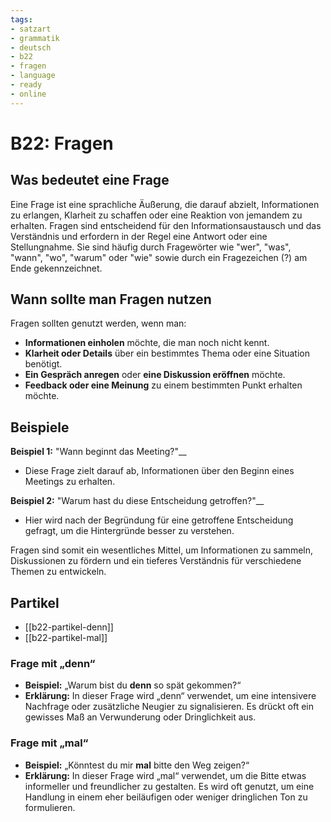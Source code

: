 ```yaml
---
tags:
- satzart
- grammatik
- deutsch
- b22
- fragen
- language
- ready
- online
---
```


# B22: Fragen

## Was bedeutet eine Frage

Eine Frage ist eine sprachliche Äußerung, die darauf abzielt, Informationen zu erlangen, Klarheit zu schaffen oder eine Reaktion von jemandem zu erhalten. Fragen sind entscheidend für den Informationsaustausch und das Verständnis und erfordern in der Regel eine Antwort oder eine Stellungnahme. Sie sind häufig durch Fragewörter wie "wer", "was", "wann", "wo", "warum" oder "wie" sowie durch ein Fragezeichen (?) am Ende gekennzeichnet.

## Wann sollte man Fragen nutzen

Fragen sollten genutzt werden, wenn man:

- __Informationen einholen__ möchte, die man noch nicht kennt.
- __Klarheit oder Details__ über ein bestimmtes Thema oder eine Situation benötigt.
- __Ein Gespräch anregen__ oder __eine Diskussion eröffnen__ möchte.
- __Feedback oder eine Meinung__ zu einem bestimmten Punkt erhalten möchte.

## Beispiele

__Beispiel 1:__ "Wann beginnt das Meeting?"__

- Diese Frage zielt darauf ab, Informationen über den Beginn eines Meetings zu erhalten.

__Beispiel 2:__ "Warum hast du diese Entscheidung getroffen?"__

- Hier wird nach der Begründung für eine getroffene Entscheidung gefragt, um die Hintergründe besser zu verstehen.

Fragen sind somit ein wesentliches Mittel, um Informationen zu sammeln, Diskussionen zu fördern und ein tieferes Verständnis für verschiedene Themen zu entwickeln.

## Partikel

- [[b22-partikel-denn]]
- [[b22-partikel-mal]]

### Frage mit „denn“

- __Beispiel:__ „Warum bist du __denn__ so spät gekommen?“
- __Erklärung:__ In dieser Frage wird „denn“ verwendet, um eine intensivere Nachfrage oder zusätzliche Neugier zu signalisieren. Es drückt oft ein gewisses Maß an Verwunderung oder Dringlichkeit aus.

### Frage mit „mal“

- __Beispiel:__ „Könntest du mir __mal__ bitte den Weg zeigen?“
- __Erklärung:__ In dieser Frage wird „mal“ verwendet, um die Bitte etwas informeller und freundlicher zu gestalten. Es wird oft genutzt, um eine Handlung in einem eher beiläufigen oder weniger dringlichen Ton zu formulieren.

